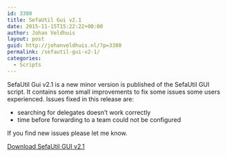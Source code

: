 ```yaml
---
id: 3380
title: SefaUtil Gui v2.1
date: 2015-11-15T15:22:22+00:00
author: Johan Veldhuis
layout: post
guid: http://johanveldhuis.nl/?p=3380
permalink: /sefautil-gui-v2-1/
categories:
  - Scripts
---
```

SefaUtil Gui v2.1 is a new minor version is published of the SefaUtil GUI script. It contains some small improvements to fix some issues some users experienced. Issues fixed in this release are:

  * searching for delegates doesn&#8217;t work correctly
  * time before forwarding to a team could not be configured

If you find new issues please let me know.


[Download SefaUtil GUI v2.1](https://github.com/JohanVeldhuis/SefaUtilGUI)
